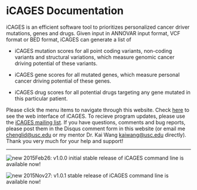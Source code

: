 # iCAGES Documentation

iCAGES is an efficient software tool to prioritizes personalized cancer driver mutations, genes and drugs. Given input in ANNOVAR input format, VCF format or BED format, iCAGES can generate a list of 

- iCAGES mutation scores for all point coding variants, non-coding variants and structural variations, which measure genomic cancer driving potential of these variants.

- iCAGES gene scores for all mutated genes, which measure personal cancer driving potential of these genes.

- iCAGES drug scores for all potential drugs targeting any gene mutated in this particular patient.

Please click the menu items to navigate through this website. Check [here](http://icages.usc.edu) to see the web interface of iCAGES. To recieve program updates, please use the [iCAGES mailing list](https://groups.google.com/forum/?hl=en#!forum/icages). If you have questions, comments and bug reports, please post them in the Disqus comment form in this website (or email me <chenglid@usc.edu> or my mentor Dr. Kai Wang <kaiwang@usc.edu> directly). Thank you very much for your help and support!

---

![new](/img/new.png) 2015Feb26: v1.0.0 initial stable release of iCAGES command line is available now! 

![new](/img/new.png) 2015Nov27: v1.0.1 stable release of iCAGES command line is available now! 
